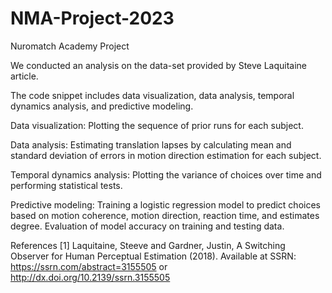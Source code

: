 # NMA-Project-2023
Nuromatch Academy Project

We conducted an analysis on the data-set provided by Steve Laquitaine article.

The code snippet includes data visualization, data analysis, temporal dynamics analysis, and predictive modeling.

Data visualization: Plotting the sequence of prior runs for each subject.

Data analysis: Estimating translation lapses by calculating mean and standard deviation of errors in motion direction estimation for each subject.

Temporal dynamics analysis: Plotting the variance of choices over time and performing statistical tests.

Predictive modeling: Training a logistic regression model to predict choices based on motion coherence, motion direction, reaction time, and estimates degree. Evaluation of model accuracy on training and testing data.

References
[1] Laquitaine, Steeve and Gardner, Justin, A Switching Observer for Human Perceptual Estimation (2018). Available at SSRN: https://ssrn.com/abstract=3155505 or http://dx.doi.org/10.2139/ssrn.3155505
